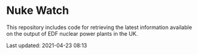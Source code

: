 # Nuke Watch

This repository includes code for retrieving the latest information available on the output of EDF nuclear power plants in the UK.

Last updated: 2021-04-23 08:13